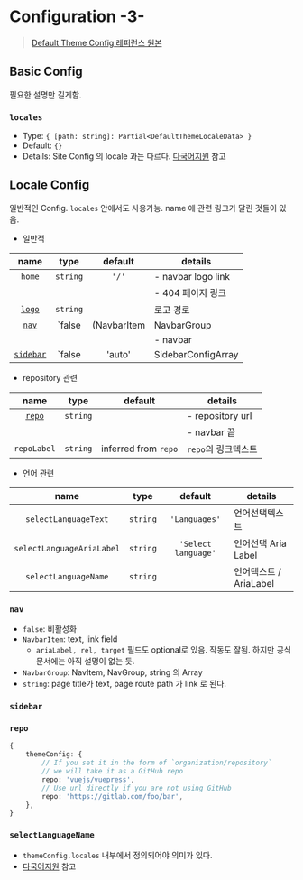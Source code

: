# Configuration -3-

> [Default Theme Config 레퍼런스 원본](https://vuepress2.netlify.app/reference/default-theme/config.html#basic-config)

## Basic Config

필요한 설명만 길게함.

### `locales`

- Type: `{ [path: string]: Partial<DefaultThemeLocaleData> }`
- Default: `{}`
- Details: Site Config 의 locale 과는 다르다. [다국어지원](./i18n.md) 참고

## Locale Config

일반적인 Config. `locales` 안에서도 사용가능. name 에 관련 링크가 달린 것들이 있음.

- 일반적

|     name    |     type    |   default  |   details  |
| :-----------: | :-----------: | :----------: | ---------- |
|   `home`    |   `string`  |   `'/'`    | - navbar logo link |\
| | | | - 404 페이지 링크 |
|[`logo`](./assets.md#public-files)   |   `string`  |        | 로고 경로|
|[`nav`](#nav)|`false | (NavbarItem | NavbarGroup | string)[]`| `[]` | - 상단 네비게이션|\
|||| - navbar|
|[`sidebar`](#sidebar)|`false | 'auto' | SidebarConfigArray |SidebarConfigObject`|`auto`|사이드바|

- repository 관련

|     name    |     type    |   default  |   details  |
| :-----------: | :-----------: | :----------: | ---------- |
|[`repo`](#repo) |  `string`  |          | - repository url|\
|||| - navbar 끝|
|`repoLabel` | `string` | inferred from `repo` |`repo`의 링크텍스트 |

- 언어 관련

|     name    |     type    |   default  |   details  |
| :-----------: | :-----------: | :----------: | ---------- |
|`selectLanguageText`| `string`|`'Languages'`|언어선택텍스트  |
|`selectLanguageAriaLabel`|`string`|`'Select language'`|언어선택 Aria Label|
|`selectLanguageName`| `string`| | 언어텍스트 / AriaLabel

### `nav`

- `false`: 비활성화
- `NavbarItem`: text, link field
  - `ariaLabel, rel, target` 필드도 optional로 있음. 작동도 잘됨. 하지만 공식문서에는 아직 설명이 없는 듯.
- `NavbarGroup`: NavItem, NavGroup, string 의 Array
- `string`: page title가 text, page route path 가 link 로 된다.

### `sidebar`

### `repo`

```ts
{
    themeConfig: {
        // If you set it in the form of `organization/repository`
        // we will take it as a GitHub repo
        repo: 'vuejs/vuepress',
        // Use url directly if you are not using GitHub
        repo: 'https://gitlab.com/foo/bar',
    },
}
```

### `selectLanguageName`

- `themeConfig.locales` 내부에서 정의되어야 의미가 있다.
- [다국어지원](./i18n.md) 참고
